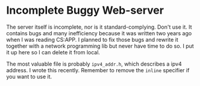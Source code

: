 
# Incomplete Buggy Web-server

The server itself is incomplete, nor is it standard-complying. Don't use it. It contains bugs and many inefficiency because it was written two years ago when I was reading CS:APP. I planned to fix those bugs and rewrite it together with a network programming lib but never have time to do so. I put it up here so I can delete it from local.

The most valuable file is probably `ipv4_addr.h`, which describes a ipv4 address. I wrote this recently. Remember to remove the `inline` specifier if you want to use it. 


